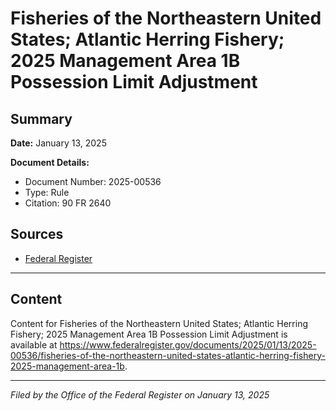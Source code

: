 # Fisheries of the Northeastern United States; Atlantic Herring Fishery; 2025 Management Area 1B Possession Limit Adjustment

## Summary

**Date:** January 13, 2025

**Document Details:**
- Document Number: 2025-00536
- Type: Rule
- Citation: 90 FR 2640

## Sources
- [Federal Register](https://www.federalregister.gov/documents/2025/01/13/2025-00536/fisheries-of-the-northeastern-united-states-atlantic-herring-fishery-2025-management-area-1b)

---

## Content

Content for Fisheries of the Northeastern United States; Atlantic Herring Fishery; 2025 Management Area 1B Possession Limit Adjustment is available at https://www.federalregister.gov/documents/2025/01/13/2025-00536/fisheries-of-the-northeastern-united-states-atlantic-herring-fishery-2025-management-area-1b.

---

*Filed by the Office of the Federal Register on January 13, 2025*
